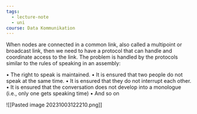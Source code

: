 ```yaml
---
tags:
  - lecture-note
  - uni
course: Data Kommunikation
---
```

When nodes are connected in a common link, also called a multipoint
or broadcast link, then we need to have a protocol that can handle and coordinate access to the link.
The problem is handled by the protocols similar to the rules of speaking in an assembly:

• The right to speak is maintained.
• It is ensured that two people do not speak at the same time.
• It is ensured that they do not interrupt each other.
• It is ensured that the conversation does not develop into a
monologue (i.e., only one gets speaking time)
• And so on

![[Pasted image 20231003122210.png]]